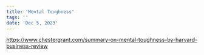 ```yaml
---
title: 'Mental Toughness'
tags: ''
date: 'Dec 5, 2023'
---
```


https://www.chestergrant.com/summary-on-mental-toughness-by-harvard-business-review

